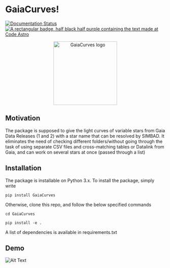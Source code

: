 # GaiaCurves!

[![Documentation Status](https://readthedocs.org/projects/gaiacurves/badge/?version=latest)](https://gaiacurves.readthedocs.io/en/latest/?badge=latest) [![A rectangular badge, half black half purple containing the text made at Code Astro](https://img.shields.io/badge/Made%20at-Code/Astro-blueviolet.svg)](https://semaphorep.github.io/codeastro/)


<p align="center">
<img src="logo.png" width="200" title="GaiaCurves logo">
</p>

## Motivation
The package is supposed to give the light curves of variable stars from Gaia Data Releases (1 and 2) with a star name that can be resolved by SIMBAD. It eliminates the need of checking different folders/without going through the task of using separate CSV files and cross-matching tables or Datalink from Gaia, and can work on several stars at once (passed through a list)

## Installation
The package is installable on Python 3.x. To install the package, simply write

`pip install GaiaCurves`

Otherwise, clone this repo, and follow the below specified commands

`cd GaiaCurves`

`pip install -e .`

 A list of dependencies is available in requirements.txt


## Demo
![Alt Text](demo.gif)
